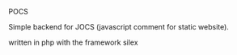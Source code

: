 POCS

Simple backend for JOCS (javascript comment for static website).

written in php with the framework silex
